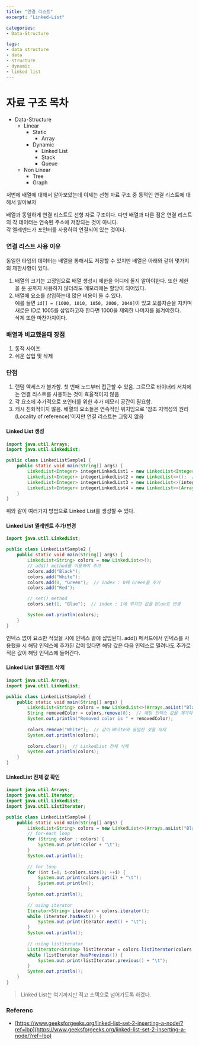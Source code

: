 ```yaml
---
title: "연결 리스트"
excerpt: "Linked-List"

categories:
- Data-Structure

tags:
- data structure
- data
- structure
- dynamic
- linked list
---
```


# 자료 구조 목차

- Data-Structure
  - Linear
    - Static
      - Array
    - Dynamic
      - Linked List
      - Stack
      - Queue
  - Non Linear
    - Tree
    - Graph

저번에 배열에 대해서 알아보았는데 이제는 선형 자료 구조 중 동적인 연결 리스트에 대해서 알아보자

배열과 동일하게 연결 리스트도 선형 자료 구조이다. 다만 배열과 다른 점은 연결 리스트의 각 데이터는 연속된 주소에 저장되는 것이 아니다.  
각 엘레멘드가 포인터를 사용하여 연결되어 있는 것이다.

### 연결 리스트 사용 이유
동일한 타입의 데이터는 배열을 통해서도 저장할 수 있지만 배열은 아래와 같이 몇가지의 제한사항이 있다.
1. 배열의 크기는 고정임으로 배열 생성시 제한을 어디에 둘지 알아야한다. 또한 제한을 둔 곳까지 사용하지 않더라도 메모리에는 할당이 되어있다.
2. 배열에 요소를 삽입하는데 많은 비용이 들 수 있다.  
예를 들면 `id[] = [1000, 1010, 1050, 2000, 2040]`이 있고 오름차순을 지키며 새로운 ID로 1005를 삽입하고자 한다면 1000을 제외한 나머지를 옮겨야한다.  
삭제 또한 마찬가지이다.

### 배열과 비교했을때 장점
1. 동적 사이즈
2. 쉬운 삽입 및 삭제

### 단점
1. 랜덤 엑세스가 불가함. 첫 번째 노드부터 접근할 수 있음. 그르므로 바이너리 서치에는 연결 리스트를 사용하는 것이 효율적이지 않음
2. 각 요소에 추가적으로 포인터를 위한 추가 메모리 공간이 필요함.
3. 캐시 친화적이지 않음. 배열의 요소들은 연속적인 위치임으로 '참조 지역성의 원리(Locality of reference)'이지만 연결 리스트는 그렇지 않음

#### Linked List 생성
```java
import java.util.Arrays;
import java.util.LinkedList;

public class LinkedListSample1 {
    public static void main(String[] args) {
        LinkedList<Integer> integerLinkedList1 = new LinkedList<Integer>();  // 타입 지정
        LinkedList<Integer> integerLinkedList2 = new LinkedList<>();  // 타입 생략 가능
        LinkedList<Integer> integerLinkedList3 = new LinkedList<>(integerLinkedList1);  // 다른 Collection값으로 초기화
        LinkedList<Integer> integerLinkedList4 = new LinkedList<>(Arrays.asList(1, 2, 3, 4, 5));  // Arrays.asList()로 초기화
    }
}
```
위와 같이 여러가지 방법으로 Linked List를 생성할 수 있다.

#### Linked List 엘레멘트 추가/변경
```java
import java.util.LinkedList;

public class LinkedListSample2 {
    public static void main(String[] args) {
        LinkedList<String> colors = new LinkedList<>();
        // add() method를 이용하여 추가
        colors.add("Black");
        colors.add("White");
        colors.add(0, "Green");  // index : 0에 Green을 추가
        colors.add("Red");

        // set() method
        colors.set(1, "Blue");  // index : 1에 위치한 값을 Blue로 변경

        System.out.println(colors);
    }
}
```
인덱스 없이 요소만 적었을 시에 인덱스 끝에 삽입된다. add() 메서드에서 인덱스를 사용했을 시 해당 인덱스에 추가된 값이 있다면 해당 값은 다음 인덱스로 밀려나도 추가로 적은 값이 해당 인덱스에 들어간다.

#### Linked List 엘레멘트 삭제
```java
import java.util.Arrays;
import java.util.LinkedList;

public class LinkedListSample3 {
    public static void main(String[] args) {
        LinkedList<String> colors = new LinkedList<>(Arrays.asList("Black", "White", "Green", "Red"));
        String removedColor = colors.remove(0);  // 해당 인덱스 값을 제거하고 제거도니 값 리턴
        System.out.println("Removed color is " + removedColor);
        
        colors.remove("White");  // 값이 White와 동일한 것을 삭제
        System.out.println(colors);
        
        colors.clear();  // LinkedList 전체 삭제
        System.out.println(colors);
    }
}
```

#### LinkedList 전체 값 확인
```java
import java.util.Arrays;
import java.util.Iterator;
import java.util.LinkedList;
import java.util.ListIterator;

public class LinkedListSample4 {
    public static void main(String[] args) {
        LinkedList<String> colors = new LinkedList<>(Arrays.asList("Black", "White", "Green", "Red"));
        // for-each loop
        for (String color : colors) {
            System.out.print(color + "\t");
        }
        System.out.println();
        
        // for loop
        for (int i=0; i<colors.size(); ++i) {
            System.out.print(colors.get(i) + "\t");
            System.out.println();
        }
        System.out.println();
        
        // using iterator
        Iterator<String> iterator = colors.iterator();
        while (iterator.hasNext()) {
            System.out.print(iterator.next() + "\t");
        }
        System.out.println();
        
        // using listiterator
        ListIterator<String> listIterator = colors.listIterator(colors.size());
        while (listIterator.hasPrevious()) {
            System.out.print(listIterator.previous() + "\t");
        }
        System.out.println();
    }
}
```

> Linked List는 여기까지만 적고 스택으로 넘어가도록 하겠다.

### Referenc
- [https://www.geeksforgeeks.org/linked-list-set-2-inserting-a-node/?ref=lbp](https://www.geeksforgeeks.org/linked-list-set-2-inserting-a-node/?ref=lbp)